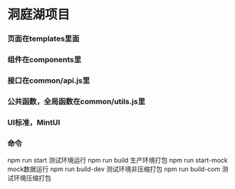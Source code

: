 # 洞庭湖项目

### 页面在templates里面

### 组件在components里

### 接口在common/api.js里

### 公共函数，全局函数在common/utils.js里

### UI标准，MintUI

### 命令
npm run start 测试环境运行
npm run build 生产环境打包
npm run start-mock mock数据运行
npm run build-dev 测试环境非压缩打包
npm run build-com 测试环境压缩打包

